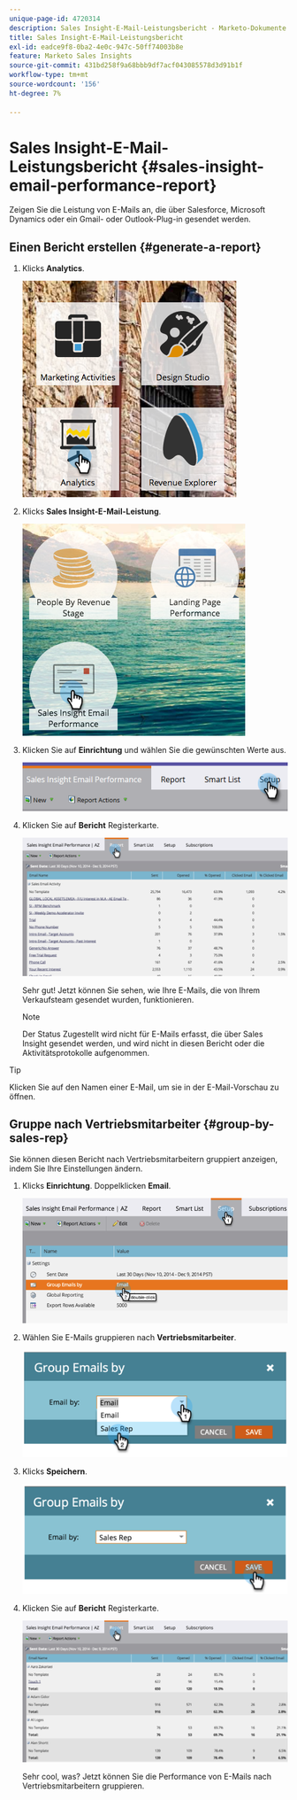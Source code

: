 ```yaml
---
unique-page-id: 4720314
description: Sales Insight-E-Mail-Leistungsbericht - Marketo-Dokumente - Produktdokumentation
title: Sales Insight-E-Mail-Leistungsbericht
exl-id: eadce9f8-0ba2-4e0c-947c-50ff74003b8e
feature: Marketo Sales Insights
source-git-commit: 431bd258f9a68bbb9df7acf043085578d3d91b1f
workflow-type: tm+mt
source-wordcount: '156'
ht-degree: 7%

---
```


# Sales Insight-E-Mail-Leistungsbericht {#sales-insight-email-performance-report}

Zeigen Sie die Leistung von E-Mails an, die über Salesforce, Microsoft Dynamics oder ein Gmail- oder Outlook-Plug-in gesendet werden.

## Einen Bericht erstellen {#generate-a-report}

1. Klicks **Analytics**.

   ![](assets/mainnav-analyticshand-small.png)

1. Klicks **Sales Insight-E-Mail-Leistung**.

   ![](assets/analytics-salesemailreporthand.png)

1. Klicken Sie auf **Einrichtung** und wählen Sie die gewünschten Werte aus.

   ![](assets/three.png)

1. Klicken Sie auf **Bericht** Registerkarte.

   ![](assets/image2014-12-9-12-3a5-3a35.png)

   Sehr gut! Jetzt können Sie sehen, wie Ihre E-Mails, die von Ihrem Verkaufsteam gesendet wurden, funktionieren.

   >[!NOTE]
   >
   >Der Status Zugestellt wird nicht für E-Mails erfasst, die über Sales Insight gesendet werden, und wird nicht in diesen Bericht oder die Aktivitätsprotokolle aufgenommen.

>[!TIP]
>
>Klicken Sie auf den Namen einer E-Mail, um sie in der E-Mail-Vorschau zu öffnen.

## Gruppe nach Vertriebsmitarbeiter {#group-by-sales-rep}

Sie können diesen Bericht nach Vertriebsmitarbeitern gruppiert anzeigen, indem Sie Ihre Einstellungen ändern.

1. Klicks **Einrichtung**. Doppelklicken **Email**.

   ![](assets/image2014-12-9-12-3a12-3a19.png)

1. Wählen Sie E-Mails gruppieren nach **Vertriebsmitarbeiter**.

   ![](assets/image2014-12-9-12-3a16-3a42.png)

1. Klicks **Speichern**.

   ![](assets/image2014-12-9-12-3a17-3a39.png)

1. Klicken Sie auf **Bericht** Registerkarte.

   ![](assets/image2014-12-9-12-3a19-3a7.png)

   Sehr cool, was? Jetzt können Sie die Performance von E-Mails nach Vertriebsmitarbeitern gruppieren.
